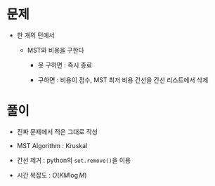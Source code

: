 # 문제
- 한 개의 턴에서
    
    - MST와 비용을 구한다

        - 못 구하면 : 즉시 종료

        - 구하면 : 비용이 점수, MST 최저 비용 간선을 간선 리스트에서 삭제

# 풀이
- 진짜 문제에서 적은 그대로 작성

- MST Algorithm : Kruskal

- 간선 제거 : python의 <code>set.remove()</code>을 이용

- 시간 복잡도 : $O(KM\log{M})$